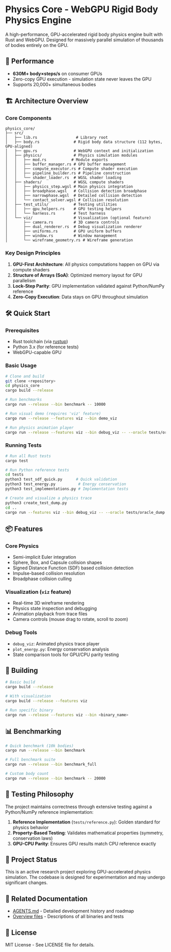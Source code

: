 # Physics Core - WebGPU Rigid Body Physics Engine

A high-performance, GPU-accelerated rigid body physics engine built with Rust and WebGPU. Designed for massively parallel simulation of thousands of bodies entirely on the GPU.

## 🚀 Performance

- **630M+ body×steps/s** on consumer GPUs
- Zero-copy GPU execution - simulation state never leaves the GPU
- Supports 20,000+ simultaneous bodies

## 🏗️ Architecture Overview

### Core Components

```
physics_core/
├── src/
│   ├── lib.rs                 # Library root
│   ├── body.rs               # Rigid body data structure (112 bytes, GPU-aligned)
│   ├── gpu.rs                # WebGPU context and initialization
│   ├── physics/              # Physics simulation modules
│   │   ├── mod.rs           # Module exports
│   │   ├── buffer_manager.rs # GPU buffer management
│   │   ├── compute_executor.rs # Compute shader execution
│   │   ├── pipeline_builder.rs # Pipeline construction
│   │   └── shader_loader.rs  # WGSL shader loading
│   ├── shaders/              # WGSL compute shaders
│   │   ├── physics_step.wgsl # Main physics integration
│   │   ├── broadphase.wgsl   # Collision detection broadphase
│   │   ├── narrowphase.wgsl  # Detailed collision detection
│   │   └── contact_solver.wgsl # Collision resolution
│   ├── test_utils/           # Testing utilities
│   │   ├── gpu_helpers.rs    # GPU testing helpers
│   │   └── harness.rs        # Test harness
│   └── viz/                  # Visualization (optional feature)
│       ├── camera.rs         # 3D camera controls
│       ├── dual_renderer.rs  # Debug visualization renderer
│       ├── uniforms.rs       # GPU uniform buffers
│       ├── window.rs         # Window management
│       └── wireframe_geometry.rs # Wireframe generation
```

### Key Design Principles

1. **GPU-First Architecture**: All physics computations happen on GPU via compute shaders
2. **Structure of Arrays (SoA)**: Optimized memory layout for GPU parallelism
3. **Lock-Step Parity**: GPU implementation validated against Python/NumPy reference
4. **Zero-Copy Execution**: Data stays on GPU throughout simulation

## 🛠️ Quick Start

### Prerequisites

- Rust toolchain (via [rustup](https://rustup.rs/))
- Python 3.x (for reference tests)
- WebGPU-capable GPU

### Basic Usage

```bash
# Clone and build
git clone <repository>
cd physics_core
cargo build --release

# Run benchmarks
cargo run --release --bin benchmark -- 10000

# Run visual demo (requires 'viz' feature)
cargo run --release --features viz --bin demo_viz

# Run physics animation player
cargo run --release --features viz --bin debug_viz -- --oracle tests/oracle_dump.npy
```

### Running Tests

```bash
# Run all Rust tests
cargo test

# Run Python reference tests
cd tests
python3 test_sdf_quick.py      # Quick validation
python3 test_energy.py          # Energy conservation
python3 test_implementations.py # Implementation tests

# Create and visualize a physics trace
python3 create_test_dump.py
cd ..
cargo run --features viz --bin debug_viz -- --oracle tests/oracle_dump.npy
```

## 📦 Features

### Core Physics
- Semi-implicit Euler integration
- Sphere, Box, and Capsule collision shapes
- Signed Distance Function (SDF) based collision detection
- Impulse-based collision resolution
- Broadphase collision culling

### Visualization (`viz` feature)
- Real-time 3D wireframe rendering
- Physics state inspection and debugging
- Animation playback from trace files
- Camera controls (mouse drag to rotate, scroll to zoom)

### Debug Tools
- `debug_viz`: Animated physics trace player
- `plot_energy.py`: Energy conservation analysis
- State comparison tools for GPU/CPU parity testing

## 🔧 Building

```bash
# Basic build
cargo build --release

# With visualization
cargo build --release --features viz

# Run specific binary
cargo run --release --features viz --bin <binary_name>
```

## 📊 Benchmarking

```bash
# Quick benchmark (10k bodies)
cargo run --release --bin benchmark

# Full benchmark suite
cargo run --release --bin benchmark_full

# Custom body count
cargo run --release --bin benchmark -- 20000
```

## 🧪 Testing Philosophy

The project maintains correctness through extensive testing against a Python/NumPy reference implementation:

1. **Reference Implementation** (`tests/reference.py`): Golden standard for physics behavior
2. **Property-Based Testing**: Validates mathematical properties (symmetry, conservation laws)
3. **GPU-CPU Parity**: Ensures GPU results match CPU reference exactly

## 📝 Project Status

This is an active research project exploring GPU-accelerated physics simulation. The codebase is designed for experimentation and may undergo significant changes.

## 🔗 Related Documentation

- [AGENTS.md](AGENTS.md) - Detailed development history and roadmap
- [Overview files](src/bin/overview.md) - Descriptions of all binaries and tests

## 📄 License

MIT License - See LICENSE file for details.